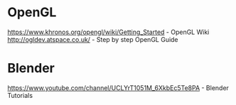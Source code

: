 # OpenGL

https://www.khronos.org/opengl/wiki/Getting_Started - OpenGL Wiki
http://ogldev.atspace.co.uk/ - Step by step OpenGL Guide

# Blender

https://www.youtube.com/channel/UCLYrT1051M_6XkbEc5Te8PA - Blender Tutorials